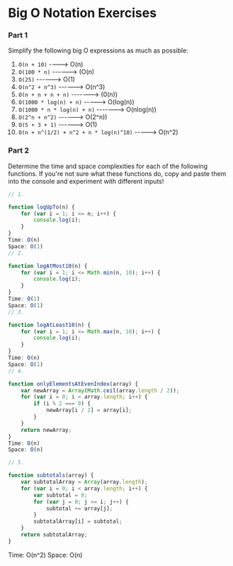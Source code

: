 # Big O Notation Exercises

### Part 1

Simplify the following big O expressions as much as possible:

1. `O(n + 10)` ----> O(n)
2. `O(100 * n)` ------> (O(n)
3. `O(25)` ------> O(1)
4. `O(n^2 + n^3)` ------> O(n^3)
5. `O(n + n + n + n)` -------> (0(n))
6. `O(1000 * log(n) + n)` -----> O(log(n))
7. `O(1000 * n * log(n) + n)` -------> O(nlog(n))
8. `O(2^n + n^2)` ------> O(2^n))
9. `O(5 + 3 + 1)` ------> O(1)
10. `O(n + n^(1/2) + n^2 + n * log(n)^10)` -----> O(n^2)

### Part 2

Determine the time and space complexities for each of the following functions. If you're not sure what these functions do, copy and paste them into the console and experiment with different inputs!


```js
// 1.

function logUpTo(n) {
    for (var i = 1; i <= n; i++) {
        console.log(i);
    }
}
Time: O(n)
Space: O(1)
// 2. 

function logAtMost10(n) {
    for (var i = 1; i <= Math.min(n, 10); i++) {
        console.log(i);
    }
}
Time: O(1)
Space: O(1)
// 3. 

function logAtLeast10(n) {
    for (var i = 1; i <= Math.max(n, 10); i++) {
        console.log(i);
    }
}
Time: O(n)
Space: O(1)
// 4.

function onlyElementsAtEvenIndex(array) {
    var newArray = Array(Math.ceil(array.length / 2));
    for (var i = 0; i < array.length; i++) {
        if (i % 2 === 0) {
            newArray[i / 2] = array[i];
        }
    }
    return newArray;
}
Time: O(n)
Space: O(n)

// 5. 

function subtotals(array) {
    var subtotalArray = Array(array.length);
    for (var i = 0; i < array.length; i++) {
        var subtotal = 0;
        for (var j = 0; j <= i; j++) {
            subtotal += array[j];
        }
        subtotalArray[i] = subtotal;
    }
    return subtotalArray;
}
```
Time: O(n^2)
Space: O(n)
